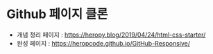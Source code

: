 # Github 페이지 클론

- 개념 정리 페이지 : https://heropy.blog/2019/04/24/html-css-starter/
- 완성 페이지 : https://heropcode.github.io/GitHub-Responsive/
